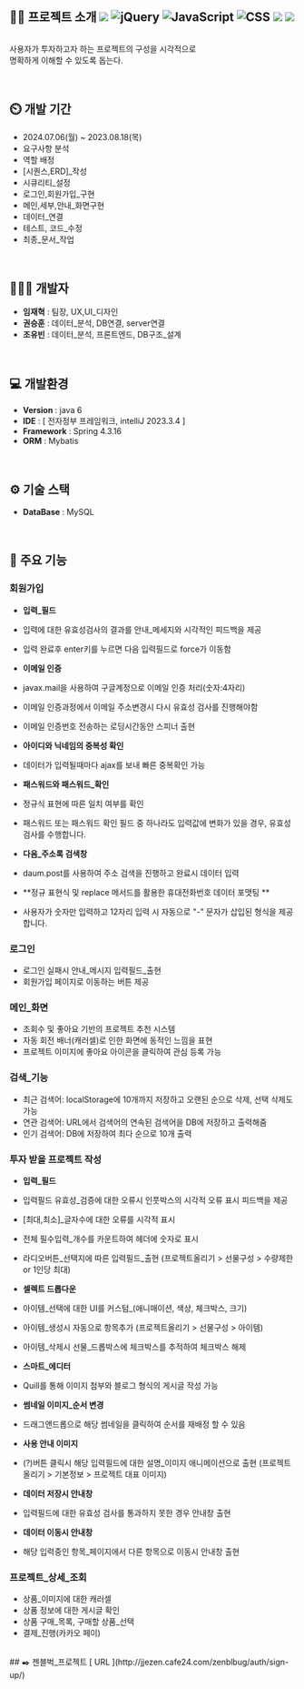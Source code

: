 <div style="display: flex; flex-direction:row;">
    <h2>👨‍🏫 프로젝트 소개
        <img src="https://img.shields.io/badge/spring-6DB33F?style=flat&logo=spring&logoColor=white">
        <img src="https://img.shields.io/badge/jquery-0769AD?style=flat&logo=jquery&logoColor=white" alt="jQuery">
        <img src="https://img.shields.io/badge/javascript-F7DF1E?style=flat&logo=javascript&logoColor=black"
            alt="JavaScript">
        <img src="https://img.shields.io/badge/css-1572B6?style=flat&logo=css3&logoColor=white" alt="CSS">
        <img src="https://img.shields.io/badge/mysql-4479A1?style=flat&logo=mysql&logoColor=white">
        <img src="https://img.shields.io/badge/github-181717?style=flat&logo=github&logoColor=white">
    </h2>

</div>

사용자가 투자하고자 하는 프로젝트의 구성을 시각적으로<br>
명확하게 이해할 수 있도록 돕는다.

<br>

## ⏲️ 개발 기간
- 2024.07.06(월) ~ 2023.08.18(목)
- 요구사항 분석
- 역할 배정
- [시퀀스,ERD]_작성
- 시큐리티_설정
- 로그인,회원가입_구현
- 메인,세부,안내_화면구현
- 데이터_연결
- 테스트, 코드_수정
- 최종_문서_작업

<br>

## 🧑‍🤝‍🧑 개발자
- **임재혁** : 팀장, UX,UI_디자인
- **권승훈** : 데이터_분석, DB연결, server연결
- **조유빈** : 데이터_분석, 프론트엔드, DB구조_설계

<br>

## 💻 개발환경
- **Version** : java 6
- **IDE** : [ 전자정부 프레임워크, intelliJ 2023.3.4 ] 
- **Framework** : Spring 4.3.16
- **ORM** : Mybatis

<br>

## ⚙️ 기술 스택
- **DataBase** : MySQL

<br>

## 📌 주요 기능
### 회원가입
- **입력_필드**
- 입력에 대한 유효성검사의 결과를 안내_메세지와 시각적인 피드백을 제공
- 입력 완료후 enter키를 누르면 다음 입력필드로 force가 이동함

- **이메일 인증**
- javax.mail을 사용하여 구글계정으로 이메일 인증 처리(숫자:4자리)
- 이메일 인증과정에서 이메일 주소변경시 다시 유효성 검사를 진행해야함
- 이메일 인증번호 전송하는 로딩시간동안 스피너 출현

- **아이디와 닉네임의 중복성 확인**
- 데이터가 입력될때마다 ajax를 보내 빠른 중복확인 가능

- **패스워드와 패스워드_확인**
- 정규식 표현에 따른 일치 여부를 확인
- 패스워드 또는 패스워드 확인 필드 중 하나라도 입력값에 변화가 있을 경우, 유효성 검사를 수행합니다.

- **다음_주소록 검색창**
- daum.post를 사용하여 주소 검색을 진행하고 완료시 데이터 입력

- **정규 표현식 및 replace 메서드를 활용한 휴대전화번호 데이터 포맷팅 **
- 사용자가 숫자만 입력하고 12자리 입력 시 자동으로 "-" 문자가 삽입된 형식을 제공합니다.

### 로그인
- 로그인 실패시 안내_메시지 입력필드_출현
- 회원가입 페이지로 이동하는 버튼 제공

### 메인_화면
- 조회수 및 좋아요 기반의 프로젝트 추천 시스템
- 자동 회전 배너(캐러셀)로 인한 화면에 동적인 느낌을 표현
- 프로젝트 이미지에 좋아요 아이콘을 클릭하여 관심 등록 가능

### 검색_기능
- 최근 검색어: localStorage에 10개까지 저장하고 오랜된 순으로 삭제, 선택 삭제도 가능
- 연관 검색어: URL에서 검색어의 연속된 검색어을 DB에 저장하고 출력해줌
- 인기 검색어: DB에 저장하여 최다 순으로 10개 출력


### 투자 받을 프로젝트 작성
- **입력_필드**
- 입력필드 유효성_검증에 대한 오류시 인풋박스의 시각적 오류 표시 피드백을 제공 
- [최대,최소]_글자수에 대한 오류를 시각적 표시
- 전체 필수입력_개수를 카운트하여 헤더에 숫자로 표시
- 라디오버튼_선택지에 따른 입력필드_출현 (프로젝트올리기 > 선물구성 > 수량제한 or 1인당 최대)

- **셀렉트 드롭다운**
- 아이템_선택에 대한 UI를 커스텀_(애니매이션, 색상, 체크박스, 크기)
- 아이템_생성시 자동으로 항목추가 (프로젝트올리기 > 선물구성 > 아이템)
- 아이템_삭제시 선물_드롭박스에 체크박스를 추적하여 체크박스 해제

- **스마트_에디터**
- Quill를 통해 이미지 첨부와 블로그 형식의 게시글 작성 가능

- **썸네일 이미지_순서 변경**
- 드래그앤드롭으로 해당 썸네일을 클릭하여 순서를 재배정 할 수 있음

- **사용 안내 이미지**
- (?)버튼 클릭시 해당 입력필드에 대한 설명_이미지 애니메이션으로 출현 (프로젝트올리기 > 기본정보 > 프로젝트 대표 이미지)

- **데이터 저장시 안내창**
- 입력필드에 대한 유효성 검사를 통과하지 못한 경우 안내창 출현

- **데이터 이동시 안내창**
- 해당 입력중인 항목_페이지에서 다른 항목으로 이동시 안내창 출현


### 프로젝트_상세_조회
- 상품_이미지에 대한 캐러셀
- 상품 정보에 대한 게시글 확인
- 상품 구매_목록, 구매할 상품_선택
- 결제_진행(카카오 페이)





<br>
## ✒️ 젠블벅_프로젝트 [ URL ](http://jjezen.cafe24.com/zenblbug/auth/sign-up/)
